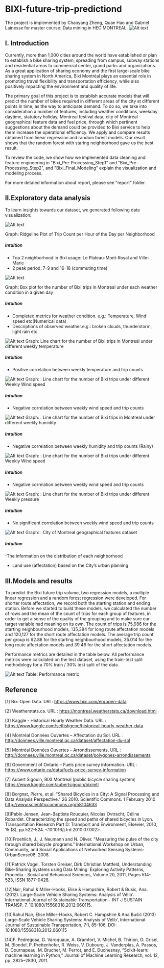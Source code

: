 # BIXI-future-trip-predictiond
The project is implemented by Chaoyang Zheng, Quan Hao and Gabriel Lainesse for master course: Data mining in HEC MONTREAL.
![Alt text](https://raw.githubusercontent.com/chaoyangzhengnash/BIXI-future-trip-prediction/master/graph/1.PNG "Optional title")

## I. Introduction 
Currently, more than 1,000 cities around the world have established or plan to establish a bike sharing system, spreading from campus, subway stations and residential areas to commercial center, grand parks and organizations. As a great application of sharing economy and the first large-scale bike sharing system in North America, Bixi Montréal plays an essential role in promoting travel flexibility and transportation efficiency, while also positively impacting the environment and quality of life.   

The primary goal of this project is to establish accurate models that will predict the number of bikes required in different areas of the city at different points in time, as the way to anticipate demand. To do so, we take into consideration a number of features, including weather conditions, weekday daytime, statutory holiday, Montreal festival data, city of Montréal geographical feature data and fuel price, through which pertinent suggestions about the demand could be provided to Bixi service to help them increase the operational efficiency. We apply and compare results obtained from linear regression and random forest models. Our result shows that the random forest with staring neighborhood gave us the best result.  

To review the code, we show how we implemented data cleaning and feature engineering in "Bixi_Pre-Processing_Step1" and "Bixi_Pre-Processing_Step2", and "Bixi_Final_Modeling" explain the visualization and modeling process.

For more detaied information about report, please see "report" folder.
 
## II.Exploratory data analysis
To learn insights towards our dataset, we generated following data visualization:

![Alt text](https://raw.githubusercontent.com/chaoyangzhengnash/BIXI-future-trip-prediction/master/graph/2.png "Optional title")

Graph: Ridgeline Plot of Trip Count per Hour of the Day per Neighborhood
##### Intuition 
- Top 2 neighborhood in Bixi usage: Le Plateau-Mont-Royal and Ville-Marie
- 2 peak period: 7-9 and 16-18 (commuting time)

![Alt text](https://raw.githubusercontent.com/chaoyangzhengnash/BIXI-future-trip-prediction/master/graph/3.png "Optional title")

Graph: Box plot for the number of Bixi trips in Montreal under each weather condition in a given day 
##### Intuition 
- Completed metrics for weather condition. e.g.: Temperature, Wind speed etc(Numerical data)
- Descriptions of observed weather.e.g.:  broken clouds, thunderstorm, light rain etc.


![Alt text](https://raw.githubusercontent.com/chaoyangzhengnash/BIXI-future-trip-prediction/master/graph/4.png "Optional title")
Graph: Line chart for the number of Bixi trips in Montreal under different weekly temperature
##### Intuition 
- Positive correlation between weekly temperature and trip counts   


![Alt text](https://raw.githubusercontent.com/chaoyangzhengnash/BIXI-future-trip-prediction/master/graph/5.png "Optional title")
Graph: : Line chart for the number of Bixi trips under different Weekly Wind speed
##### Intuition 
- Negative correlation between weekly wind speed and trip counts   


![Alt text](https://raw.githubusercontent.com/chaoyangzhengnash/BIXI-future-trip-prediction/master/graph/6.PNG "Optional title")
Graph: : Line chart for the number of Bixi trips in Montreal under different weekly humidity
##### Intuition 
- Negative correlation between weekly humidity and trip counts (Rainy)   
   

![Alt text](https://raw.githubusercontent.com/chaoyangzhengnash/BIXI-future-trip-prediction/master/graph/7.png "Optional title")
Graph: : Line chart for the number of Bixi trips under different Weekly Wind speed
##### Intuition 
- Negative correlation between weekly wind speed and trip counts    

![Alt text](https://raw.githubusercontent.com/chaoyangzhengnash/BIXI-future-trip-prediction/master/graph/8.png "Optional title")
Graph: : Line chart for the number of Bixi trips under different Weekly pressure
##### Intuition 
- No significant correlation between weekly wind speed and trip counts   


![Alt text](https://raw.githubusercontent.com/chaoyangzhengnash/BIXI-future-trip-prediction/master/graph/12.PNG "Optional title")
Graph: : City of Montreal geographical features dataset 
##### Intuition 
-The information on the distribution of each neighborhood 
- Land use (affectation) based on the City’s urban planning 

## III.Models and results
To predict the Bixi future trip volume, two regression models, a multiple linear regression and a random forest regression were developed. For shorter route affectation, we record both the starting station and ending station. Before we started to build these models, we calculated the number of rows and the mean of the count of trips for each group of features, in order to get a sense of the quality of the grouping and to make sure our target variable had meaning on its own. The count of trips is 75,986 for the starting neighbourhood models, 135,384 for long route affectation models and 120,127 for the short route affectation models. The average trip count per group is 62.88 for the starting neighbourhood models, 35.014 for the long route affectation models and 39.46 for the short affectation models. 

Performance metrics are detailed in the table below. All performance metrics were calculated on the test dataset, using the train-test split methodology for a 70% train / 30% test split of the data. 

![Alt text](https://raw.githubusercontent.com/chaoyangzhengnash/BIXI-future-trip-prediction/master/graph/13.PNG "Optional title")
Table:  Performance metric

## Reference

[1] Bixi Open Data. URL: https://www.bixi.com/en/open-data

[2] Weatherstats.ca. URL : https://montreal.weatherstats.ca/download.html

[3] Kaggle - Historical Hourly Weather Data. URL : https://www.kaggle.com/selfishgene/historical-hourly-weather-data

[4] Montréal Données Ouvertes – Affectation du Sol. URL : http://donnees.ville.montreal.qc.ca/dataset/affectation-du-sol

[5] Montréal Données Ouvertes – Arrondissements. URL : http://donnees.ville.montreal.qc.ca/dataset/polygones-arrondissements

[6] Government of Ontario – Fuels price survey information. URL : https://www.ontario.ca/data/fuels-price-survey-information

[7] Aubert Sigouin, BIXI Montreal (public bicycle sharing system) https://www.kaggle.com/aubertsigouin/biximtl

[8] Borgnat, Pierre, et al. "Shared Bicycles in a City: A Signal Processing and Data Analysis Perspective." 26 2010. Scientific Commons. 1 February 2010 <http://www.scientificcommons.org/58104633>

[9]Pablo Jensen, Jean-Baptiste Rouquier, Nicolas Ovtracht, Céline Robardet. Characterizing the speed and paths of shared bicycles in Lyon. Transportation Research Part D: Transport and Environment, Elsevier, 2010, 15 (8), pp.522-524. <10.1016/j.trd.2010.07.002>. <hal-00541307>

[10]Froehlich, J., J. Neumann and N. Oliver. "Measuring the pulse of the city through shared bicycle programs." International Workshop on Urban, Community, and Social Applications of Networked Sensing Systems‐ UrbanSense08. 2008.

[11]Patrick Vogel, Torsten Greiser, Dirk Christian Mattfeld, Understanding Bike-Sharing Systems using Data Mining: Exploring Activity Patterns, Procedia - Social and Behavioral Sciences, Volume 20, 2011, Pages 514-523, ISSN 1877-0428.

[12]Nair, Rahul & Miller-Hooks, Elise & Hampshire, Robert & Busic, Ana. (2012). Large-Scale Vehicle Sharing Systems: Analysis of Vélib'. International Journal of Sustainable Transportation - INT J SUSTAIN TRANSP. 7. 10.1080/15568318.2012.660115.

[13]Rahul Nair, Elise Miller-Hooks, Robert C. Hampshire & Ana Bušić (2013) Large-Scale Vehicle Sharing Systems: Analysis of Vélib', International Journal of Sustainable Transportation, 7:1, 85-106, DOI: 10.1080/15568318.2012.660115

[14]F. Pedregosa, G. Varoquaux, A. Gramfort, V. Michel, B. Thirion, O. Grisel, M. Blondel, P. Prettenhofer, R. Weiss, V. Dubourg, J. Vanderplas, A. Passos, D. Cournapeau, M. Brucher, M. Perrot, and E. Duchesnay, “Scikit-learn: machine learning in Python,” Journal of Machine Learning Research, vol. 12, pp. 2825–2830, 2011.













